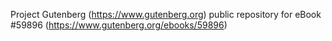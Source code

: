 Project Gutenberg (https://www.gutenberg.org) public repository for
eBook #59896 (https://www.gutenberg.org/ebooks/59896)
